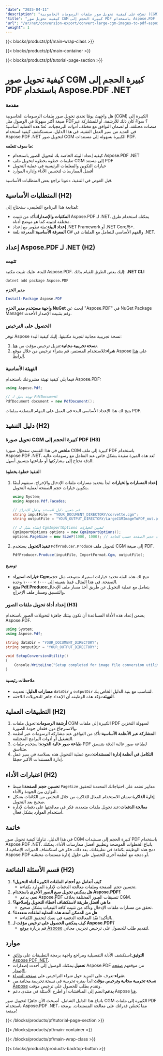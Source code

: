 ```yaml
---
"date": "2025-04-11"
"description": "تعرّف على كيفية تحويل صور ملفات الرسومات الحاسوبية (CGM) الكبيرة إلى ملفات PDF بسهولة باستخدام Aspose.PDF .NET. يغطي هذا الدليل الإعداد والتنفيذ وأفضل الممارسات."
"title": "كيفية تحويل صور CGM كبيرة الحجم إلى PDF باستخدام Aspose.PDF .NET - دليل شامل"
"url": "/ar/net/conversion-export/convert-large-cgm-images-to-pdf-aspose-pdf-net/"
"weight": 1
---
```


{{< blocks/products/pf/main-wrap-class >}}

{{< blocks/products/pf/main-container >}}

{{< blocks/products/pf/tutorial-page-section >}}


# كيفية تحويل صور CGM كبيرة الحجم إلى PDF باستخدام Aspose.PDF .NET

### مقدمة

هل واجهتَ يومًا تحدي تحويل صور ملفات الرسومات الحاسوبية (CGM) الكبيرة إلى صيغة أكثر سهولةً في الوصول مثل PDF؟ سواءً كان ذلك للأرشفة، أو للمشاركة عبر منصات مختلفة، أو لضمان التوافق مع مختلف أدوات البرمجيات، تُعدّ هذه العملية أساسيةً في العديد من سير العمل التقنية. في هذا الدليل، سنستكشف كيفية استخدام Aspose.PDF .NET لتحويل صور CGM الكبيرة بسهولة إلى مستندات PDF.

**ما سوف تتعلمه:**
- كيفية إعداد البيئة الخاصة بك لتحويل الصور باستخدام Aspose.PDF .NET
- تعليمات خطوة بخطوة لتحويل ملف CGM إلى مستند PDF
- خيارات التكوين والمعلمات الرئيسية في عملية التحويل
- أفضل الممارسات لتحسين الأداء وإدارة الموارد

قبل الغوص في التنفيذ، دعونا نراجع بعض المتطلبات الأساسية.
## المتطلبات الأساسية (H2)
لمتابعة هذا البرنامج التعليمي، ستحتاج إلى:
- **المكتبات والإصدارات**تأكد من تثبيت Aspose.PDF لـ .NET. يمكنك استخدام طرق مختلفة لتثبيته كما هو موضح أدناه.
- **إعداد البيئة**:بيئة تطوير مع إعداد .NET Framework أو .NET Core/5+.
- **المعرفة الأساسية**:المعرفة بلغة C# والفهم الأساسي للتعامل مع الملفات في .NET.

## إعداد Aspose.PDF لـ .NET (H2)
### تثبيت
للبدء، عليك تثبيت مكتبة Aspose.PDF. إليك بعض الطرق للقيام بذلك:
**.NET CLI**
```bash
dotnet add package Aspose.PDF
```
**مدير الحزم**
```powershell
Install-Package Aspose.PDF
```
**واجهة مستخدم مدير الحزم NuGet**
ابحث عن "Aspose.PDF" في NuGet Package Manager وقم بتثبيت الإصدار الأحدث.
### الحصول على الترخيص
توفر Aspose نسخة تجريبية مجانية لتجربة مكتبتها. إليك كيفية البدء:
1. **نسخة تجريبية مجانية**:تنزيل ترخيص مؤقت من [هنا](https://purchase.aspose.com/temporary-license/).
2. **شراء**:للاستخدام المستمر، قم بشراء ترخيص من خلال موقع Aspose على [هذا الرابط](https://purchase.aspose.com/buy).

### التهيئة الأساسية
فيما يلي كيفية تهيئة مشروعك باستخدام Aspose.PDF:
```csharp
using Aspose.Pdf;

// تهيئة مثيل لـ PdfDocument
PdfDocument document = new PdfDocument();
```
يتيح لك هذا الإعداد الأساسي البدء في العمل على المهام المتعلقة بملفات PDF.

## دليل التنفيذ (H2)
### تحويل صورة CGM كبيرة الحجم إلى PDF (H3)
**ملخص**
في هذا القسم، سنحوّل صورة CGM كبيرة إلى ملف PDF باستخدام Aspose.PDF .NET. تُعد هذه الميزة مفيدة بشكل خاص عند التعامل مع رسومات عالية الدقة تحتاج إلى مشاركتها أو طباعتها بتنسيق أسهل.

#### التنفيذ خطوة بخطوة
1. **إعداد المسارات والخيارات**
   ابدأ بتحديد مسارات ملفات الإدخال والإخراج. سنقوم أيضًا بتكوين خيارات حجم الصفحة لعملية التحويل.
   ```csharp
   using System;
   using Aspose.Pdf.Facades;

   // قم بتعيين دليل المستند ودليل الإخراج
   string inputFile = "YOUR_DOCUMENT_DIRECTORY/corvette.cgm";
   string outputFile = "YOUR_OUTPUT_DIRECTORY/LargeCGMImageToPDF_out.pdf";

   // إنشاء مثيل لـ CgmImportOptions لتعيين الخيارات
   CgmImportOptions options = new CgmImportOptions();
   options.PageSize = new SizeF(1000, 1000); // حدد حجم الصفحة حسب الحاجة
   ```
2. **تنفيذ التحويل**
   يستخدم `PdfProducer.Produce` لتحويل ملف CGM إلى صيغة PDF.
   ```csharp
   PdfProducer.Produce(inputFile, ImportFormat.Cgm, outputFile);
   ```

#### توضيح
- **خيارات استيراد Cgm**تتيح لك هذه الفئة تحديد خيارات استيراد متنوعة، مثل حجم الصفحة. في هذا المثال، قمنا بتعيينه إلى ١٠٠٠ × ١٠٠٠ وحدة.
- **منتج Pdf.Produce**:يتعامل مع عملية التحويل عن طريق أخذ مسار ملف الإدخال والتنسيق ومسار ملف الإخراج.

### إعداد أداة تحويل ملفات الصور (H3)
يضمن إعداد هذه الأداة المساعدة أن تكون بيئتك جاهزة لتحويلات الصور باستخدام Aspose.PDF.
```csharp
using System;
using Aspose.Pdf;

string dataDir = "YOUR_DOCUMENT_DIRECTORY";
string outputDir = "YOUR_OUTPUT_DIRECTORY";

void SetupConversionUtility()
{
    Console.WriteLine("Setup completed for image file conversion utility.");
}
```
#### ملاحظات رئيسية
- **مسارات الدليل**: تحديث `dataDir` و `outputDir` لتتناسب مع بنية الدليل الخاص بك.
- **التهيئة**:تؤكد هذه الوظيفة أن الإعداد جاهز للتحويلات اللاحقة.

## التطبيقات العملية (H2)
1. **أرشفة الرسومات**:تحويل ملفات CGM الكبيرة إلى ملفات PDF لسهولة التخزين والاسترجاع دون فقدان جودة الصورة.
2. **المشاركة عبر الأنظمة الأساسية**:تأكد من التوافق عند مشاركة الرسومات عبر أنظمة التشغيل أو أدوات البرامج المختلفة.
3. **طباعة صور عالية الجودة**:استخدم ملفات PDF لطباعة صور عالية الدقة بتنسيق متناسق.
4. **التكامل في أنظمة إدارة المستندات**:دمج عملية التحويل هذه بسلاسة في سير عمل إدارة المستندات الأكبر حجمًا.

## اعتبارات الأداء (H2)
- **تحسين حجم الصفحة**:اضبط `PageSize` معايير تعتمد على احتياجاتك المحددة لتحقيق التوازن بين الجودة والأداء.
- **إدارة الذاكرة**:ضمان الاستخدام الفعال للذاكرة من خلال التخلص من الكائنات بشكل صحيح بعد التحويل.
- **معالجة الدفعات**:عند تحويل ملفات متعددة، فكر في معالجتها على دفعات لإدارة استخدام الموارد بشكل فعال.

## خاتمة
في هذا الدليل، تناولنا كيفية تحويل صور CGM كبيرة الحجم إلى مستندات PDF باستخدام Aspose.PDF .NET. باتباع الخطوات الموضحة وتطبيق أفضل ممارسات الأداء، يمكنك دمج هذه الوظيفة بكفاءة في تطبيقاتك.
بعد ذلك، فكر في استكشاف الميزات الإضافية لـ Aspose.PDF أو دمجه مع أنظمة أخرى للحصول على حلول إدارة مستندات محسّنة.

## قسم الأسئلة الشائعة (H2)
1. **كيف أتعامل مع أحجام الملفات الكبيرة أثناء التحويل؟**
   - تحسين حجم الصفحة وملفات معالجة الدفعات لإدارة الموارد بكفاءة.
2. **هل يمكنني تحويل صيغ الصور الأخرى باستخدام Aspose.PDF؟**
   - نعم، يدعم Aspose.PDF تنسيقات الصور المختلفة بخلاف CGM.
3. **ما هي أفضل طريقة لاستكشاف أخطاء التحويل وإصلاحها؟**
   - تحقق من مسارات ملفات الإدخال وتأكد من تثبيت كافة التبعيات بشكل صحيح.
4. **هل من الممكن أتمتة هذه العملية لملفات متعددة؟**
   - بالتأكيد! نفّذ المعالجة الدفعية في نصك لتحقيق الكفاءة.
5. **كيف يمكنني الحصول على ترخيص مؤقت لـ Aspose.PDF؟**
   - قم بزيارة [موقع Aspose](https://purchase.aspose.com/temporary-license/) لتقديم طلب للحصول على ترخيص تجريبي مجاني.

## موارد
- **التوثيق**:استكشف الأدلة التفصيلية ومراجع واجهة برمجة التطبيقات على [وثائق Aspose PDF .NET](https://reference.aspose.com/pdf/net/).
- **تحميل**:يمكنك الوصول إلى أحدث إصدارات Aspose.PDF من موقعهم [صفحة الإصدار](https://releases.aspose.com/pdf/net/).
- **شراء**:تعرف على المزيد حول شراء التراخيص على [صفحة الشراء](https://purchase.aspose.com/buy).
- **نسخة تجريبية مجانية وترخيص مؤقت**:ابدأ بفترة تجريبية في [نسخة تجريبية مجانية من Aspose](https://releases.aspose.com/pdf/net/) وتقدم بطلب للحصول على ترخيص مؤقت.
- **يدعم**:انضم إلى المناقشات أو اطرح الأسئلة في منتدى دعم Aspose [هنا](https://forum.aspose.com/c/pdf/10).

باتباع هذا الدليل الشامل، أصبحتَ الآن جاهزًا لتحويل صور CGM الكبيرة إلى ملفات PDF باستخدام Aspose.PDF .NET، مما يُحسّن قدراتك على معالجة المستندات. برمجة ممتعة!

{{< /blocks/products/pf/tutorial-page-section >}}

{{< /blocks/products/pf/main-container >}}

{{< /blocks/products/pf/main-wrap-class >}}

{{< blocks/products/products-backtop-button >}}